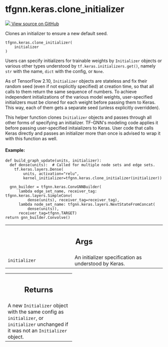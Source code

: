 # tfgnn.keras.clone_initializer

<!-- Insert buttons and diff -->

<a target="_blank" href="https://github.com/tensorflow/gnn/tree/master/tensorflow_gnn/keras/initializers.py#L20-L67">
<img src="https://www.tensorflow.org/images/GitHub-Mark-32px.png" /> View source
on GitHub </a>

Clones an initializer to ensure a new default seed.

<pre class="devsite-click-to-copy prettyprint lang-py tfo-signature-link">
<code>tfgnn.keras.clone_initializer(
    initializer
)
</code></pre>

<!-- Placeholder for "Used in" -->

Users can specify initializers for trainable weights by `Initializer` objects or
various other types understood by `tf.keras.initializers.get()`, namely `str`
with the name, `dict` with the config, or `None`.

As of TensorFlow 2.10, `Initializer` objects are stateless and fix their random
seed (even if not explicitly specified) at creation time, so that all calls to
them return the same sequence of numbers. To achieve independent initializations
of the various model weights, user-specified initializers must be cloned for
each weight before passing them to Keras. This way, each of them gets a separate
seed (unless explicitly overridden).

This helper function clones `Initializer` objects and passes through all other
forms of specifying an initializer. TF-GNN's modeling code applies it before
passing user-specified initaializers to Keras. User code that calls Keras
directly and passes an initializer more than once is advised to wrap it with
this function as well.

#### Example:

```
def build_graph_update(units, initializer):
  def dense(units):  # Called for multiple node sets and edge sets.
    tf.keras.layers.Dense(
        units, activation="relu",
        kernel_initializer=tfgnn.keras.clone_initializer(initializer))

  gnn_builder = tfgnn.keras.ConvGNNBuilder(
      lambda edge_set_name, receiver_tag: tfgnn.keras.layers.SimpleConv(
          dense(units), receiver_tag=receiver_tag),
      lambda node_set_name: tfgnn.keras.layers.NextStateFromConcat(
          dense(units)),
      receiver_tag=tfgnn.TARGET)
return gnn_builder.Convolve()
```

<!-- Tabular view -->
 <table class="responsive fixed orange">
<colgroup><col width="214px"><col></colgroup>
<tr><th colspan="2"><h2 class="add-link">Args</h2></th></tr>

<tr>
<td>
<code>initializer</code><a id="initializer"></a>
</td>
<td>
An initializer specification as understood by Keras.
</td>
</tr>
</table>

<!-- Tabular view -->

 <table class="responsive fixed orange">
<colgroup><col width="214px"><col></colgroup>
<tr><th colspan="2"><h2 class="add-link">Returns</h2></th></tr>
<tr class="alt">
<td colspan="2">
A new <code>Initializer</code> object with the same config as <code>initializer</code>,
or <code>initializer</code> unchanged if it was not an <code>Initializer</code> object.
</td>
</tr>

</table>
